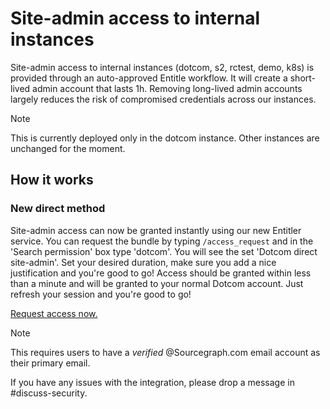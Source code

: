 # Site-admin access to internal instances

Site-admin access to internal instances (dotcom, s2, rctest, demo, k8s) is provided through an auto-approved Entitle workflow. It will create a short-lived admin account that lasts 1h. Removing long-lived admin accounts largely reduces the risk of compromised credentials across our instances.

> [!NOTE]
> This is currently deployed only in the dotcom instance. Other instances are unchanged for the moment.

## How it works

### New direct method

Site-admin access can now be granted instantly using our new Entitler service. You can request the bundle by typing `/access_request` and in the 'Search permission' box type 'dotcom'. You will see the set 'Dotcom direct site-admin'. Set your desired duration, make sure you add a nice justification and you're good to go! Access should be granted within less than a minute and will be granted to your normal Dotcom account. Just refresh your session and you're good to go!

[Request access now.](https://app.entitle.io/request?data=eyJkdXJhdGlvbiI6IjE4MDAiLCJqdXN0aWZpY2F0aW9uIjoiW0VudGVyIGp1c3RpZmljYXRpb25dIiwiYnVuZGxlSWRzIjpbIjMwNzBjZWYxLTZlNGItNDEwYS05ODU2LTc0YTM0ZTliODZmNSJdfQ%3D%3D)

> [!NOTE]
> This requires users to have a _verified_ @Sourcegraph.com email account as their primary email.

If you have any issues with the integration, please drop a message in #discuss-security.
